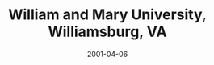 ---
title: "William and Mary University, Williamsburg, VA"
project_id: 
date: 2001-04-06
conference_id: ""
presenters:
   - peter_bandettini
summary: "William and Mary University, Williamsburg, VA"
file: /assets/presentations/
filename: 
layout: presentation
---